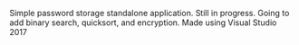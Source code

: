 Simple password storage standalone application. Still in progress. Going to add binary search, quicksort, and encryption.
Made using Visual Studio 2017
